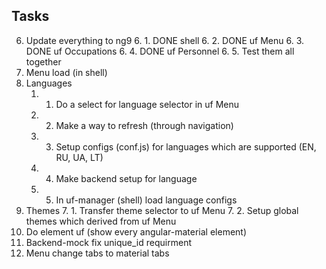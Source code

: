 ## Tasks

6. Update everything to ng9
    6. 1. DONE shell
    6. 2. DONE uf Menu
    6. 3. DONE uf Occupations
    6. 4. DONE uf Personnel
    6. 5. Test them all together
4. Menu load (in shell)
1. Languages
    1. 1. Do a select for language selector in uf Menu
    1. 2. Make a way to refresh (through navigation)
    1. 3. Setup configs (conf.js) for languages which are supported (EN, RU, UA, LT)
    1. 4. Make backend setup for language 
    1. 5. In uf-manager (shell) load language configs
7. Themes
    7. 1. Transfer theme selector to uf Menu
    7. 2. Setup global themes which derived from uf Menu
8. Do element uf (show every angular-material element)
9. Backend-mock fix unique_id requirment
10. Menu change tabs to material tabs